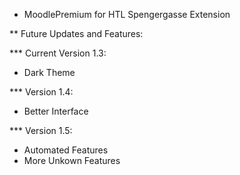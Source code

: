 * MoodlePremium for HTL Spengergasse Extension

** Future Updates and Features:

*** Current Version 1.3: 
  + Dark Theme

*** Version 1.4:
  + Better Interface

*** Version 1.5:
  + Automated Features
  + More Unkown Features
